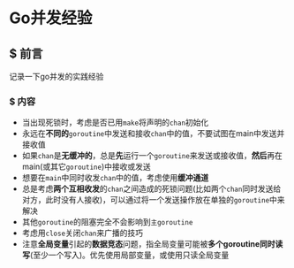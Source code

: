 # Go并发经验


## $ 前言

记录一下go并发的实践经验

### $ 内容

- 当出现死锁时，考虑是否已用`make`将声明的`chan`初始化
- 永远在**不同的**`goroutine`中发送和接收`chan`中的值，不要试图在main中发送并接收值
- 如果`chan`是**无缓冲的**，总是**先**运行一个`goroutine`来发送或接收值，**然后**再在main(或其它`goroutine`)中接收或发送
- 想要在`main`中同时收发`chan`中的值，考虑使用**缓冲通道**
- 总是考虑**两个互相收发**的`chan`之间造成的死锁问题(比如两个`chan`同时发送给对方，此时没有人接收)，可以通过将一个发送操作放在单独的`goroutine`中来解决
- 其他`goroutine`的阻塞完全不会影响到`主goroutine`
- 考虑用`close`关闭`chan`来广播的技巧
- 注意**全局变量**引起的**数据竞态**问题，指全局变量可能被**多个goroutine同时读写**(至少一个写入)。优先使用局部变量，或使用只读全局变量

